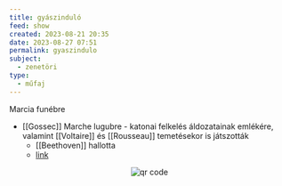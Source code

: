 ```yaml
---
title: gyászinduló
feed: show
created: 2023-08-21 20:35
date: 2023-08-27 07:51
permalink: gyaszindulo
subject:
  - zenetöri
type:
  - műfaj
---
```


Marcia funébre

- [[Gossec]] Marche lugubre - katonai felkelés áldozatainak emlékére, valamint [[Voltaire]] és [[Rousseau]] temetésekor is játszották
	- [[Beethoven]] hallotta
	- [link](https://interlude.hk/the-mutiny-before-the-fall-gossecs-marche-lugubre/)



<p style="text-align: center;"><img src="https://chart.googleapis.com/chart?cht=qr&chl=https://notes.andrasdenes.com/gyaszindulo&chs=180x180&choe=UTF-8&chld=L|2" alt="qr code"></p>

